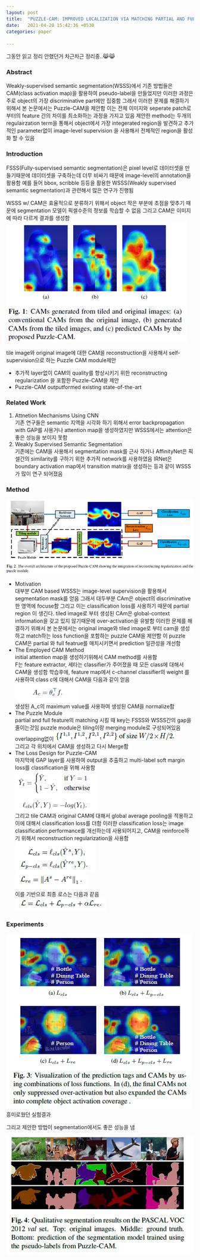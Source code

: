 ```yaml
---
layout: post
title:  "PUZZLE-CAM: IMPROVED LOCALIZATION VIA MATCHING PARTIAL AND FULL FEATURES 정리"
date:   2021-04-20 15:42:36 +0530
categories: paper

---
```




그동안 읽고 정리 안했던거 차근차근 정리중..😹😹

### Abstract

Weakly-supervised semantic segmentation(WSSS)에서 기존 방법들은 CAM(class activation map)을 활용하여 pseudo-label을 만들었지만 이러한 과정은 주로 object의 가장 discriminative part에만 집중함 그래서 이러한 문제를 해결하기 위해서 본 논문에서는 Puzzle-CAM을 제안함 이는 전체 이미지와 seperate patch로부터의 feature 간의 차이를 최소화하는 과정을 가지고 있음 제안한 method는 두개의 regulairzation term을 통해서 object에서 가장 integerated region을 발견하고 추가적인 parameter없이 image-level supervision 을 사용해서 전체적인 region을 활성화 할 수 있음



### Introduction

FSSS(Fully-supervised semantic segmentation)은 pixel level로 데이터셋을 만들기때문에 데이터셋을 구축하는데 더무 비싸기 때문에 image-level의 annotation을 활용함 예를 들어 bbox, scribble 등등을 활용한 WSSS(Weakly supervised semantic segmentation)과 관련해서 많은 연구가 진행됨   

WSSS w/ CAM은 효율적으로 분류하기 위해서  object 작은 부분에 초점을 맞추기 때문에 segmentation 모델이 픽셀수준의 정보를 학습할 수 없음 그리고 CAM은 이미지에 따라 다르게 결과를 생성함   
![img1](/assets/post/post15/img1.png)

tile image와 original image에 대한 CAM을 reconstruction을 사용해서 self-supervision으로 하는 Puzzle CAM module제안 

* 추가적 layer없이 CAM의 quality를 향상시키기 위한 reconstructing regularization 을 포함한 Puzzle-CAM을 제안
* Puzzle-CAM outputformed existing state-of-the-art

### Related Work

1. Attnetion Mechanisms Using CNN  
   기존 연구들은 semantic 지역을 시각화 하기 위해서 error backpropagation with GAP를 사용거나 attention map을 생성하였지만 WSSS에서는 attention은 좋은 성능을 보이지 못함 
2. Weakly Supervised Semantic Segmentation   
   기존에는 CAM을 사용해서 segmentation mask를 근사 하거나 AffinityNet은 픽셀간의 similarity를 구하기 위한 추가적 network를 사용하였음 IRNet은 boundary activation map에서 transition matrix을 생성하는 등과 같이 WSSS가 많이 연구 되어졌음 

### Method

![img2](/assets/post/post15/img2.png)

* Motivation  
  대부분  CAM based WSSS는 image-level supervision을 활용해서  segmentation mask를 얻음 그래서 대두부분 CAm은 object의 discriminative한 영역에 focuse함 그리고 이는 classification loss를 사용하기 때문에 partial region 이 생긴다. tiled image로 부터 생성된 CAm은 global-context information을 갖고 있지 않기때문에 over-activation을 유발함 이러한 문제를 해결하기 위해서 본 논문에서는  original image와 tiled image로 부터 cam을 생성하고  match하는 loss function을 포함하는 puzzle CAM을 제안함 이 puzzle CAM은 partial 와 full featrue를 매치시키면서 prediction 일관성을 개선함 
* The Employed CAM Method  
  initial attention map을 생성하기위해서 CAM method를 사용함     
  F는 feature extractor, 세타는 classifier가 주어졌을 때 모든 class에 대해서 CAM을 생성함 학습후에, feature map에서 c-channel classifier의 weight 를 사용하여 class c에 대해서 CAM을 다음과 같이 얻음   
  ![img3](/assets/post/post15/img3.png)  
  생성된 A_c의 maximum value를 사용하여 생성된 CAM을 normalize함 
* The Puzzle Module   
  partial and full feature의 matching 시킬 때 key는 FSSS와 WSSS간의 gap을 줄이는것임 puzzle module은 tiling이랑 merging module로 구성되어있음 overlapping없이 ![img4](/assets/post/post15/img4.png)  
  그리고 각 위치에서 CAM을 생성하고 다시 Merge함 
* The Loss Design for Puzzle-CAM   
  마지막에 GAP layer를 사용하여 output을 추출하고 multi-label soft margin loss를 classification을 위해 사용함   
  ![img5](/assets/post/post15/img5.png)   
  그리고 tile CAM과 original CAM에 대해서 global average pooling을 적용하고 이에 대해서 classification loss를 더함 이러한 classification loss는  image classification performance를 개선하는데 사용되어지고, CAM을 reinforce하기 위해서 reconstruction regularization을 사용함   
  ![img6](/assets/post/post15/img6.png)   
  ![img7](/assets/post/post15/img7.png)  
  이를 기반으로 최종 로스는 다음과 같음  
  ![img8](/assets/post/post15/img8.png)


### Experiments

![img9](/assets/post/post15/img9.png)  
흥미로웠던 실험결과 

그리고 제안한 방법이 segmentation에서도 좋은 성능을 냄 

![img10](/assets/post/post15/img10.png)